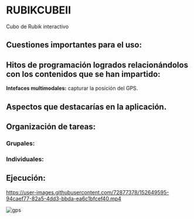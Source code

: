 # RUBIKCUBEII
Cubo de Rubik interactivo

## Cuestiones importantes para el uso:

## Hitos de programación logrados relacionándolos con los contenidos que se han impartido:
**Intefaces multimodales:** capturar la posición del GPS.

## Aspectos que destacarías en la aplicación.

## Organización de tareas:
### Grupales:

### Individuales:


## Ejecución:
https://user-images.githubusercontent.com/72877378/152649595-94caef77-82a5-4dd3-bbda-ea6c1bfcef40.mp4

![gps](https://user-images.githubusercontent.com/72877378/152649984-a6a39249-d66d-4f6e-a6e1-844af00ccde0.gif)
